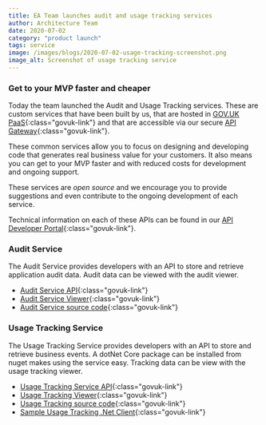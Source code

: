 ```yaml
---
title: EA Team launches audit and usage tracking services
author: Architecture Team
date: 2020-07-02
category: "product launch"
tags: service
image: /images/blogs/2020-07-02-usage-tracking-screenshot.png
image_alt: Screenshot of usage tracking service
---
```


### Get to your MVP faster and cheaper

Today the team launched the Audit and Usage Tracking services. These are custom services that have been built by us, that are hosted in [GOV.UK PaaS](https://www.cloud.service.gov.uk){:class="govuk-link"} and that are accessible via our secure [API Gateway](/blog/product-launch/api-gateway-launch){:class="govuk-link"}.

These common services allow you to focus on designing and developing code that generates real business value for your customers. It also means you can get to your MVP faster and with reduced costs for development and ongoing support.

These services are *open source* and we encourage you to provide suggestions and even contribute to the ongoing development of each service.

Technical information on each of these APIs can be found in our [API Developer Portal](https://developer-portal.digitalni.gov.uk){:class="govuk-link"}.

### Audit Service

The Audit Service provides developers with an API to store and retrieve application audit data. Audit data can be viewed with the audit viewer.

 - [Audit Service API](https://developer-portal.digitalni.gov.uk/AvailableAPIs/AuditService){:class="govuk-link"}
 - [Audit Service Viewer](https://audit.digitalni.gov.uk){:class="govuk-link"}
 - [Audit Service source code](https://github.com/dof-dss/ea-audit-auditservice){:class="govuk-link"}

### Usage Tracking Service

The Usage Tracking Service provides developers with an API to store and retrieve business events. A dotNet Core package can be installed from nuget makes using the service easy. Tracking data can be view with the usage tracking viewer.

- [Usage Tracking Service API](https://developer-portal.digitalni.gov.uk/AvailableAPIs/UsageTracking){:class="govuk-link"}
- [Usage Tracking Viewer](https://usage-tracking.digitalni.gov.uk){:class="govuk-link"}
- [Usage Tracking source code](https://github.com/dof-dss/EA.UsageTracking){:class="govuk-link"}
- [Sample Usage Tracking .Net Client](https://github.com/dof-dss/EA.UsageTracking.Client){:class="govuk-link"}
